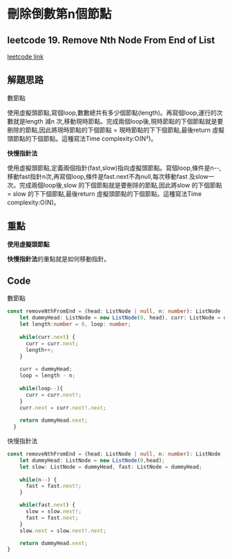 # 刪除倒數第n個節點

## leetcode 19. Remove Nth Node From End of List

[leetcode link](https://leetcode.com/problems/remove-nth-node-from-end-of-list/)

## 解題思路

數節點

使用虛擬頭節點,寫個loop,數數總共有多少個節點(length)。再寫個loop,運行的次數就是length 減n 次,移動現時節點。完成兩個loop後,現時節點的下個節點就是要刪除的節點,因此將現時節點的下個節點 = 現時節點的下下個節點,最後return 虛擬頭節點的下個節點。這種寫法Time complexity:O(N²)。

**快慢指針法**

使用虛擬頭節點,定義兩個指針(fast,slow)指向虛擬頭節點。寫個loop,條件是n--,移動fast指針n次,再寫個loop,條件是fast.next不為null,每次移動fast 及slow一次。完成兩個loop後,slow 的下個節點就是要刪除的節點,因此將slow 的下個節點 = slow 的下下個節點,最後return 虛擬頭節點的下個節點。這種寫法Time complexity:O(N)。

## 重點

**使用虛擬頭節點**

**快慢指針法**的重點就是如何移動指針。

## Code

數節點
```typescript
const removeNthFromEnd = (head: ListNode | null, n: number): ListNode | null => {
    let dummyHead: ListNode = new ListNode(0, head), curr: ListNode = dummyHead;
    let length:number = 0, loop: number;
  
    while(curr.next) {
      curr = curr.next;
      length++;
    }
    
    curr = dummyHead;
    loop = length - n;
  
    while(loop--){
      curr = curr.next!;
    }
    curr.next = curr.next!.next;
  
    return dummyHead.next;
  }
```

快慢指針法
```typescript
const removeNthFromEnd = (head: ListNode | null, n: number): ListNode | null => {
    let dummyHead: ListNode = new ListNode(0,head);
    let slow: ListNode = dummyHead, fast: ListNode = dummyHead;
    
    while(n--) {
      fast = fast.next!;
    }

    while(fast.next) {
      slow = slow.next!;
      fast = fast.next;
    }
    slow.next = slow.next!.next;

    return dummyHead.next;
}
```
